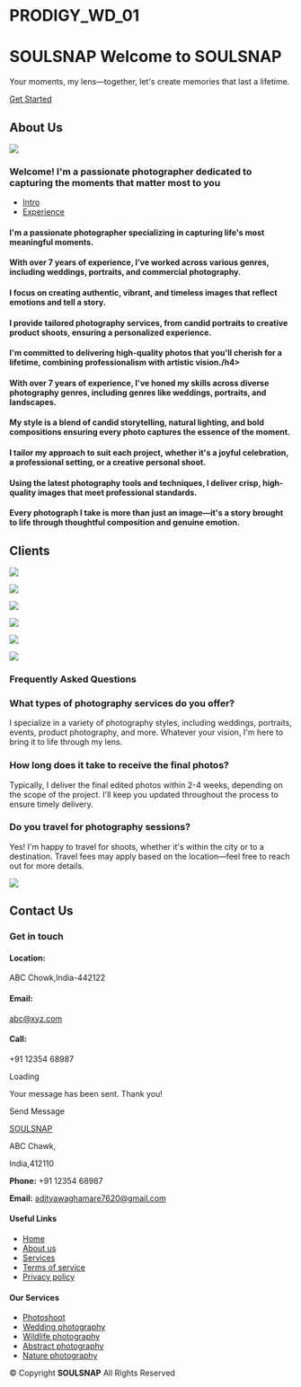 # PRODIGY_WD_01
SOULSNAP
Welcome to SOULSNAP
===================

Your moments, my lens—together, let's create memories that last a lifetime.

[Get Started](services.html)

About Us
--------

![](assets/img/photographer.jpg)

### Welcome! I'm a passionate photographer dedicated to capturing the moments that matter most to you

*   [Intro](#about-tab1)
*   [Experience](#about-tab2)

#### I'm a passionate photographer specializing in capturing life's most meaningful moments.

#### With over 7 years of experience, I’ve worked across various genres, including weddings, portraits, and commercial photography.

#### I focus on creating authentic, vibrant, and timeless images that reflect emotions and tell a story.

#### I provide tailored photography services, from candid portraits to creative product shoots, ensuring a personalized experience.

#### I'm committed to delivering high-quality photos that you'll cherish for a lifetime, combining professionalism with artistic vision./h4>

#### With over 7 years of experience, I've honed my skills across diverse photography genres, including genres like weddings, portraits, and landscapes.

#### My style is a blend of candid storytelling, natural lighting, and bold compositions ensuring every photo captures the essence of the moment.

#### I tailor my approach to suit each project, whether it's a joyful celebration, a professional setting, or a creative personal shoot.

#### Using the latest photography tools and techniques, I deliver crisp, high-quality images that meet professional standards.

#### Every photograph I take is more than just an image—it's a story brought to life through thoughtful composition and genuine emotion.

Clients
-------

![](assets/img/clients/client-1.png)

![](assets/img/clients/client-2.png)

![](assets/img/clients/client-3.png)

![](assets/img/clients/client-4.png)

![](assets/img/clients/client-5.png)

![](assets/img/clients/client-6.png)

### Frequently Asked **Questions**

### What types of photography services do you offer?

I specialize in a variety of photography styles, including weddings, portraits, events, product photography, and more. Whatever your vision, I'm here to bring it to life through my lens.

### How long does it take to receive the final photos?

Typically, I deliver the final edited photos within 2-4 weeks, depending on the scope of the project. I'll keep you updated throughout the process to ensure timely delivery.

### Do you travel for photography sessions?

Yes! I'm happy to travel for shoots, whether it's within the city or to a destination. Travel fees may apply based on the location—feel free to reach out for more details.

![](assets/img/faq.jpg)

Contact Us
----------

### Get in touch

#### Location:

ABC Chowk,India-442122

#### Email:

abc@xyz.com

#### Call:

+91 12354 68987

Loading

Your message has been sent. Thank you!

Send Message

[SOULSNAP](index.html)

ABC Chawk,

India,412110

**Phone:** +91 12354 68987

**Email:** adityawaghamare7620@gmail.com

#### Useful Links

*   [Home](#)
*   [About us](#)
*   [Services](#)
*   [Terms of service](#)
*   [Privacy policy](#)

#### Our Services

*   [Photoshoot](#)
*   [Wedding photography](#)
*   [Wildlife photography](#)
*   [Abstract photography](#)
*   [Nature photography](#)

© Copyright **SOULSNAP** All Rights Reserved

[](#)
